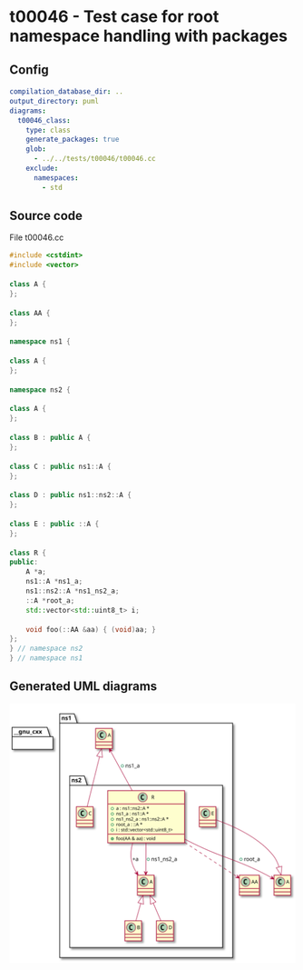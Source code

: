 # t00046 - Test case for root namespace handling with packages
## Config
```yaml
compilation_database_dir: ..
output_directory: puml
diagrams:
  t00046_class:
    type: class
    generate_packages: true
    glob:
      - ../../tests/t00046/t00046.cc
    exclude:
      namespaces:
        - std
```
## Source code
File t00046.cc
```cpp
#include <cstdint>
#include <vector>

class A {
};

class AA {
};

namespace ns1 {

class A {
};

namespace ns2 {

class A {
};

class B : public A {
};

class C : public ns1::A {
};

class D : public ns1::ns2::A {
};

class E : public ::A {
};

class R {
public:
    A *a;
    ns1::A *ns1_a;
    ns1::ns2::A *ns1_ns2_a;
    ::A *root_a;
    std::vector<std::uint8_t> i;

    void foo(::AA &aa) { (void)aa; }
};
} // namespace ns2
} // namespace ns1

```
## Generated UML diagrams
![t00046_class](./t00046_class.svg "Test case for root namespace handling with packages")
